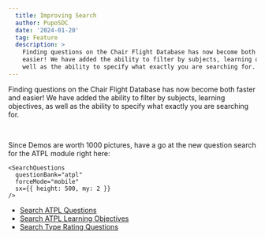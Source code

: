 ```yaml
---
  title: Improving Search
  author: PupoSDC
  date: '2024-01-20'
  tag: Feature
  description: >
    Finding questions on the Chair Flight Database has now become both faster and
    easier! We have added the ability to filter by subjects, learning objectives, as
    well as the ability to specify what exactly you are searching for.
---
```


Finding questions on the Chair Flight Database has now become both faster and
easier! We have added the ability to filter by subjects, learning objectives, as
well as the ability to specify what exactly you are searching for.

<br />

Since Demos are worth 1000 pictures, have a go at the new question search for
the ATPL module right here:

```tsx eval
<SearchQuestions
  questionBank="atpl"
  forceMode="mobile"
  sx={{ height: 500, my: 2 }}
/>
```

- [Search ATPL Questions](/modules/atpl/questions)
- [Search ATPL Learning Objectives](/modules/atpl/learning-objectives)
- [Search Type Rating Questions](/modules/type/questions)
